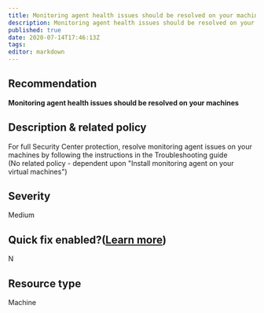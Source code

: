 ```yaml
---
title: Monitoring agent health issues should be resolved on your machines
description: Monitoring agent health issues should be resolved on your machines
published: true
date: 2020-07-14T17:46:13Z
tags:
editor: markdown
---
```


## Recommendation
**Monitoring agent health issues should be resolved on your machines**

## Description & related policy
For full Security Center protection, resolve monitoring agent issues on your machines by following the instructions in the Troubleshooting guide<br>(No related policy - dependent upon "Install monitoring agent on your virtual machines")

## Severity
Medium

## Quick fix enabled?([Learn more](https://docs.microsoft.com/azure/security-center/security-center-remediate-recommendations#recommendations-with-quick-fix-remediation))
N

## Resource type
Machine




